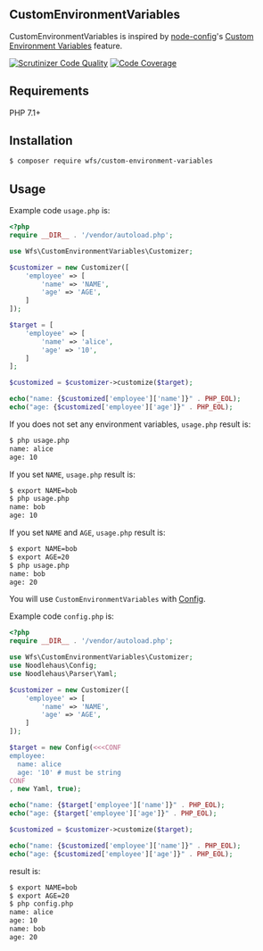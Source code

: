 CustomEnvironmentVariables
----

CustomEnvironmentVariables is inspired by [node-config](https://github.com/lorenwest/node-config)'s
[Custom Environment Variables](https://github.com/lorenwest/node-config/wiki/Environment-Variables#custom-environment-variables) feature.

[![Scrutinizer Code Quality](https://scrutinizer-ci.com/g/gree/php-custom-environment-variables/badges/quality-score.png?b=master)](https://scrutinizer-ci.com/g/gree/php-custom-environment-variables/?branch=master)
[![Code Coverage](https://scrutinizer-ci.com/g/gree/php-custom-environment-variables/badges/coverage.png?b=master)](https://scrutinizer-ci.com/g/gree/php-custom-environment-variables/?branch=master)

## Requirements

PHP 7.1+

## Installation

```bash
$ composer require wfs/custom-environment-variables
```

## Usage

Example code `usage.php` is:

```php
<?php
require __DIR__ . '/vendor/autoload.php';

use Wfs\CustomEnvironmentVariables\Customizer;

$customizer = new Customizer([
    'employee' => [
        'name' => 'NAME',
        'age' => 'AGE',
    ]
]);

$target = [
    'employee' => [
        'name' => 'alice',
        'age' => '10',
    ]
];

$customized = $customizer->customize($target);

echo("name: {$customized['employee']['name']}" . PHP_EOL);
echo("age: {$customized['employee']['age']}" . PHP_EOL);
```

If you does not set any environment variables, `usage.php` result is:

```bash
$ php usage.php
name: alice
age: 10
```

If you set `NAME`, `usage.php` result is:

```bash
$ export NAME=bob
$ php usage.php
name: bob
age: 10
```

If you set `NAME` and `AGE`, `usage.php` result is:

```bash
$ export NAME=bob
$ export AGE=20
$ php usage.php
name: bob
age: 20
```

You will use `CustomEnvironmentVariables` with [Config](https://github.com/hassankhan/config).

Example code `config.php` is:

```php
<?php
require __DIR__ . '/vendor/autoload.php';

use Wfs\CustomEnvironmentVariables\Customizer;
use Noodlehaus\Config;
use Noodlehaus\Parser\Yaml;

$customizer = new Customizer([
    'employee' => [
        'name' => 'NAME',
        'age' => 'AGE',
    ]
]);

$target = new Config(<<<CONF
employee:
  name: alice
  age: '10' # must be string
CONF
, new Yaml, true);

echo("name: {$target['employee']['name']}" . PHP_EOL);
echo("age: {$target['employee']['age']}" . PHP_EOL);

$customized = $customizer->customize($target);

echo("name: {$customized['employee']['name']}" . PHP_EOL);
echo("age: {$customized['employee']['age']}" . PHP_EOL);
```

result is:

```bash
$ export NAME=bob
$ export AGE=20
$ php config.php
name: alice
age: 10
name: bob
age: 20
```

